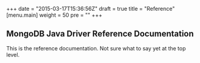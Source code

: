 +++
date = "2015-03-17T15:36:56Z"
draft = true
title = "Reference"
[menu.main]
  weight = 50
  pre = "<i class='fa fa-book'></i>"
+++

## MongoDB Java Driver Reference Documentation

This is the reference documentation.  Not sure what to say yet at the top level.
